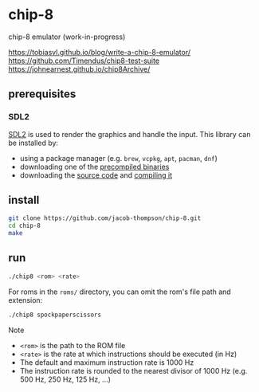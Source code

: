 # chip-8

chip-8 emulator (work-in-progress)

https://tobiasvl.github.io/blog/write-a-chip-8-emulator/
https://github.com/Timendus/chip8-test-suite
https://johnearnest.github.io/chip8Archive/

## prerequisites

### SDL2

[SDL2](https://www.libsdl.org/) is used to render the graphics and handle the input. This library can be installed by:
- using a package manager (e.g. `brew`, `vcpkg`, `apt`, `pacman`, `dnf`)
- downloading one of the [precompiled binaries](https://github.com/libsdl-org/SDL/releases/latest)
- downloading the [source code](https://github.com/libsdl-org/SDL) and [compiling it](https://wiki.libsdl.org/Installation)

## install

```bash
git clone https://github.com/jacob-thompson/chip-8.git
cd chip-8
make
```

## run

```bash
./chip8 <rom> <rate>
```

For roms in the `roms/` directory, you can omit the rom's file path and extension:

```bash
./chip8 spockpaperscissors
```

> [!NOTE]
> - `<rom>` is the path to the ROM file
> - `<rate>` is the rate at which instructions should be executed (in Hz)
> - The default and maximum instruction rate is 1000 Hz
> - The instruction rate is rounded to the nearest divisor of 1000 Hz (e.g. 500 Hz, 250 Hz, 125 Hz, ...)
